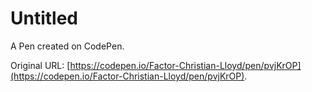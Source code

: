 # Untitled

A Pen created on CodePen.

Original URL: [https://codepen.io/Factor-Christian-Lloyd/pen/pvjKrOP](https://codepen.io/Factor-Christian-Lloyd/pen/pvjKrOP).

